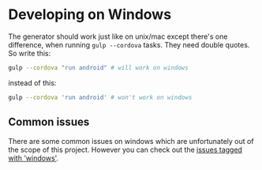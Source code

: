 # Developing on Windows
The generator should work just like on unix/mac except there's one difference, when running `gulp --cordova` tasks. They need double quotes. So write this:
```sh
gulp --cordova "run android" # will work on windows
```
instead of this:
```sh
gulp --cordova 'run android' # won't work on windows
```
## Common issues
There are some common issues on windows which are unfortunately out of the scope of this project. However you can check out the [issues tagged with 'windows'](https://github.com/mwaylabs/generator-m-ionic/labels/generator%20-%20windows).
